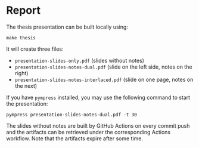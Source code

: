 Report
===

The thesis presentation can be built locally using:

```
make thesis
```

It will create three files:
* `presentation-slides-only.pdf` (slides without notes)
* `presentation-slides-notes-dual.pdf` (slide on the left side, notes on the right)
* `presentation-slides-notes-interlaced.pdf` (slide on one page, notes on the next)

If you have `pympress` installed, you may use the following command to start the presentation:

```
pympress presentation-slides-notes-dual.pdf -t 30
```

The slides without notes are built by GitHub Actions on every commit push and the artifacts can be retrieved under the corresponding Actions workflow. Note that the artifacts expire after some time.
